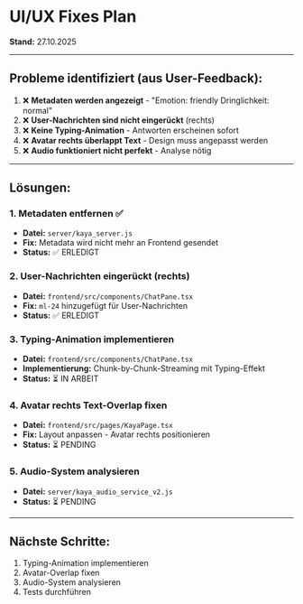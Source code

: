 # UI/UX Fixes Plan

**Stand:** 27.10.2025

---

## Probleme identifiziert (aus User-Feedback):

1. ❌ **Metadaten werden angezeigt** - "Emotion: friendly Dringlichkeit: normal"
2. ❌ **User-Nachrichten sind nicht eingerückt** (rechts)
3. ❌ **Keine Typing-Animation** - Antworten erscheinen sofort
4. ❌ **Avatar rechts überlappt Text** - Design muss angepasst werden
5. ❌ **Audio funktioniert nicht perfekt** - Analyse nötig

---

## Lösungen:

### 1. Metadaten entfernen ✅
- **Datei:** `server/kaya_server.js`
- **Fix:** Metadata wird nicht mehr an Frontend gesendet
- **Status:** ✅ ERLEDIGT

### 2. User-Nachrichten eingerückt (rechts)
- **Datei:** `frontend/src/components/ChatPane.tsx`
- **Fix:** `ml-24` hinzugefügt für User-Nachrichten
- **Status:** ✅ ERLEDIGT

### 3. Typing-Animation implementieren
- **Datei:** `frontend/src/components/ChatPane.tsx`
- **Implementierung:** Chunk-by-Chunk-Streaming mit Typing-Effekt
- **Status:** ⏳ IN ARBEIT

### 4. Avatar rechts Text-Overlap fixen
- **Datei:** `frontend/src/pages/KayaPage.tsx`
- **Fix:** Layout anpassen - Avatar rechts positionieren
- **Status:** ⏳ PENDING

### 5. Audio-System analysieren
- **Datei:** `server/kaya_audio_service_v2.js`
- **Status:** ⏳ PENDING

---

## Nächste Schritte:

1. Typing-Animation implementieren
2. Avatar-Overlap fixen
3. Audio-System analysieren
4. Tests durchführen

